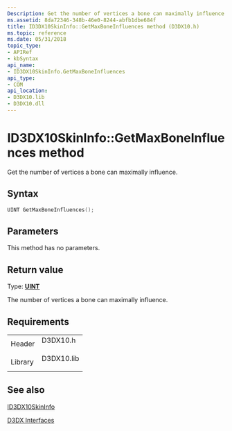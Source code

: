 ```yaml
---
Description: Get the number of vertices a bone can maximally influence.
ms.assetid: 8da72346-348b-46e0-8244-abfb1dbe684f
title: ID3DX10SkinInfo::GetMaxBoneInfluences method (D3DX10.h)
ms.topic: reference
ms.date: 05/31/2018
topic_type: 
- APIRef
- kbSyntax
api_name: 
- ID3DX10SkinInfo.GetMaxBoneInfluences
api_type: 
- COM
api_location: 
- D3DX10.lib
- D3DX10.dll
---
```


# ID3DX10SkinInfo::GetMaxBoneInfluences method

Get the number of vertices a bone can maximally influence.

## Syntax


```C++
UINT GetMaxBoneInfluences();
```



## Parameters

This method has no parameters.

## Return value

Type: **[**UINT**](../winprog/windows-data-types.md)**

The number of vertices a bone can maximally influence.

## Requirements



|                    |                                                                                       |
|--------------------|---------------------------------------------------------------------------------------|
| Header<br/>  | <dl> <dt>D3DX10.h</dt> </dl>   |
| Library<br/> | <dl> <dt>D3DX10.lib</dt> </dl> |



## See also

<dl> <dt>

[ID3DX10SkinInfo](id3dx10skininfo.md)
</dt> <dt>

[D3DX Interfaces](d3d10-graphics-reference-d3dx10-interfaces.md)
</dt> </dl>

 

 